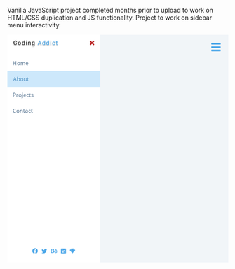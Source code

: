 Vanilla JavaScript project completed months prior to upload to work on HTML/CSS duplication and JS functionality. 
Project to work on sidebar menu interactivity.

![Screen capture of Color Flipper homepage](./Project-Photo/FinalScreenCap-Sidebar.PNG)

